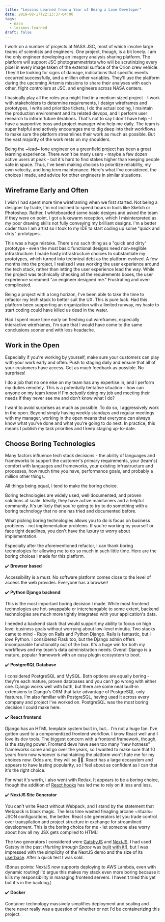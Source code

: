 ```yaml
---
title: "Lessons Learned from a Year of Being a Lone Developer"
date: 2019-08-17T22:23:37-04:00
tags: 
  - nasa
  - lessons-learned
draft: false
---
```


<p class="lead-in">
I work on a number of projects at NASA JSC, most of which involve large teams of scientists and engineers. One project, though, is a bit lonely. I am the only engineer developing an imagery analysis sharing platform. The platform will support JSC photogrammetrists who will be scrutinizing every pixel in every image taken of the external surface of the Orion crew vehicle. They'll be looking for signs of damage, indications that specific events occurred successfully, and a million other variables. They'll use the platform during the upcoming Artemis missions to share their analyses with each other, flight controllers at JSC, and engineers across NASA centers.
</p>

I basically play all the roles you might find in a medium sized project - I work with stakeholders to determine requirements, I design wireframes and prototypes, I write and prioritize tickets, I do the actual coding, I maintain the production environment and its related devops, and I perform user research to inform future iterations. That's not to say I don't have help - I have a supportive boss and project manager who help me daily. The team is super helpful and actively encourages me to dig deep into their workflows to make sure the platform streamlines their work as much as possible. But the vast majority of the work rests on my shoulders.

Being the ~lead~ lone engineer on a greenfield project has been a great learning experience. There won't be many users - maybe a few dozen active users at peak - but it's hard to find stakes higher than keeping people safe in space. Thus, I've been making choices to prioritize reliability, my own velocity, and long term maintenance. Here's what I've considered, the choices I made, and advice for other engineers in similar situations.

## Wireframe Early and Often

I wish I had spent more time wireframing when we first started. Not being a designer by trade, I'm not inclined to spend hours in tools like Sketch or Photoshop. Rather, I whiteboarded some basic designs and asked the team if they were on point. I got a lukewarm reception, which I misinterpreted as my poor drawing skills not fully conveying my brilliant designs. I'm a better coder than I am artist so I took to my IDE to start coding up some "quick and dirty" prototypes.

This was a huge mistake. There's no such thing as a "quick and dirty" prototype - even the most basic functional designs need non-neglible infrastructure. I made hasty infrastructure choices to substantiate my prototypes, which turned into technical debt as the platform evolved. A few months into the project, I realized I was working the user experience around the tech stack, rather than letting the user experience lead the way. While the project was technically checking all the requirements boxes, the user experience screamed "an engineer designed me." Frustrating and over-complicated.

Being a project with a long horizon, I've been able to take the time to refactor my tech stack to better suit the UX. This is pure luck. Had this platform been supporting an organization with a limited runway, my haste to start coding could have killed us dead in the water.

Had I spent more time early on fleshing out wireframes, especially interactive wireframes, I'm sure that I would have come to the same conclusions sooner and with less headache.

## Work in the Open

Especially if you're working by yourself, make sure your customers can play with your work early and often. Push to staging daily and ensure that all of your customers have access. Get as much feedback as possible. No surprises!

I do a job that no one else on my team has any expertise in, and I perform my duties remotely. This is a potentially tentative situation - how can anyone on my team know if I'm _actually_ doing my job and meeting their needs if they never see me and don't know what I do?

I want to avoid surprises as much as possible. To do so, I aggressively work in the open. Beyond simply having weekly standups and regular meetings with my manager, working in the open means that everyone can always know what you've done and what you're going to do next. In practice, this means I publish my task priorities and I keep staging up-to-date. 

## Choose Boring Technologies

Many factors influence tech stack decisions - the ability of languages and frameworks to support the customer's primary requirements, your (team's) comfort with languages and frameworks, your existing infrastructure and processes, how much time you have, performance goals, and probably a million other things.

All things being equal, I tend to make the boring choice.

Boring technologies are widely used, well documented, and proven solutions at scale. Ideally, they have active maintainers and a helpful community. It's unlikely that you're going to try to do something with a boring technology that no one has tried and documented before.

What picking boring technologies allows you to do is focus on business problems - not implementation problems. If you're working by yourself or face tight deadlines, you don't have the luxury to worry about implementation.

Especially after the aforementioned refactor, I can thank boring technologies for allowing me to do so much in such little time. Here are the boring choices I made for this platform.

✔️ **Browser based**

Accessibility is a must. No software platform comes close to the level of access the web provides. Everyone has a browser!

✔️ **Python Django backend**

This is the most important boring decision I made. While most frontend technologies are hot-swappable or interchangable to some extent, backend technologies are much more tightly integrated with your application's data.

I needed a backend stack that would support my ability to focus on high level business goals without worrying about low-level minutia. Two stacks came to mind - Ruby on Rails and Python Django. Rails is fantastic, but I _love_ Python. I considered Flask too, but the Django admin offers incomparable functionality out of the box. It's a huge win for both my workflows and my team's data administration needs. Overall Django is a mature, popular framework with an easy plugin ecosystem to boot.

✔️ **PostgreSQL Database**

I considered PostgreSQL and MySQL. Both options are equally boring - they're each mature, proven databases and you can't go wrong with either one. Django works well with both, but there are some neat built-in extensions to Django's ORM that take advantage of PostgreSQL-only features. I'm also familiar with PostgreSQL, having used it across every company and project I've worked on. PostgreSQL was the most boring decision I could make here.

✔️ **React frontend**

Django has an HTML template system built in, but... I'm not a huge fan. I've gotten used to a componentized frontend workflow. I know React well and I love its dev tools. The biggest concern with a frontend framework, though, is the staying power. Frontend devs have seen too many "new hotness" frameworks come and go over the years, so I wanted to make sure that 10 years from now whoever is maintaining the platform won't hate me for my choices now. Odds are, they will so 🤷‍♀️. React has a large ecosystem and appears to have lasting popularity, so I feel about as confident as I can that it's the right choice.

For what it's worth, I also went with Redux. It appears to be a boring choice, though the addition of [React hooks](https://reactjs.org/docs/hooks-intro.html) has led me to rely on it less and less.

✔️ **NextJS Site Generator**

You can't write React without Webpack, and I stand by the statement that Webpack is black magic. The less time wasted finagling arcane ~rituals~ JSON configurations, the better. React site generators let you trade control over transpilation and project structure in exchange for streamlined development. This is the boring choice for me - let someone else worry about how all my JSX gets compiled to HTML!

The two generators I considered were [GatsbyJS](https://nextjs.org/) and [NextJS](https://nextjs.org/). I had used Gatsby in the past (_Hurtling through Space_ was [built with it](/posts/20171204-building-a-blog/)!), but I was impressed with the simplicity of the NextJS demo and the size of its [userbase](https://nextjs.org/showcase). After a quick test I was sold.

(Bonus points: NextJS now supports deploying to AWS Lambda, even with dynamic routing! I'd argue this makes my stack even more boring because it kills my responsibility in managing frontend servers. I haven't tried this yet but it's in the backlog.)

✔️ **Docker**

Container technology massively simplifies deployment and scaling and there never really was a question of whether or not I'd be containerizing this project.

